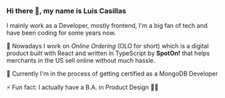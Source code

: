 ### Hi there 👋, my name is Luis Casillas

I mainly work as a Developer, mostly frontend, I'm a big fan of tech and have been coding for some years now. 

🔭 Nowadays I work on _Online Ordering_ (OLO for short) which is a digital product built with React and written in TypeScript by **SpotOn!** that helps merchants in the US sell online without much hassle. 
  
🌱 Currently I'm in the process of getting certified as a MongoDB Developer

⚡ Fun fact: I actually have a B.A. in Product Design 🏴‍☠️


<!--
**casillasluisn12/casillasluisn12** is a ✨ _special_ ✨ repository because its `README.md` (this file) appears on your GitHub profile.

Here are some ideas to get you started:

- 🔭 I’m currently working on ...
- 🌱 I’m currently learning ...
- 👯 I’m looking to collaborate on ...
- 🤔 I’m looking for help with ...
- 💬 Ask me about ...
- 📫 How to reach me: ...
- 😄 Pronouns: ...
- ⚡ Fun fact: ...
-->
